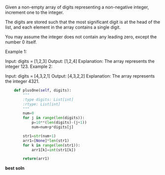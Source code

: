 Given a non-empty array of digits representing a non-negative integer, increment one to the integer.

The digits are stored such that the most significant digit is at the head of the list, and each element in the array contains a single digit.

You may assume the integer does not contain any leading zero, except the number 0 itself.

 

Example 1:

Input: digits = [1,2,3]
Output: [1,2,4]
Explanation: The array represents the integer 123.
Example 2:

Input: digits = [4,3,2,1]
Output: [4,3,2,2]
Explanation: The array represents the integer 4321.
```python
    def plusOne(self, digits):
        """
        :type digits: List[int]
        :rtype: List[int]
        """
        num=0
        for j in range(len(digits)):
            p=10**(len(digits)-(j+1))
            num=num+p*digits[j]

        str1=str(num+1)
        arr1=[None]*len(str1)
        for k in range(len(str1)):
            arr1[k]=int(str1[k])

        return(arr1)

```

**best soln**

```python 


```
